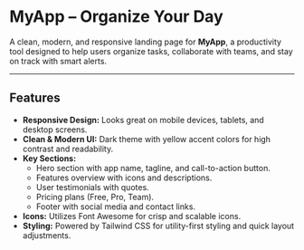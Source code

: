 # MyApp – Organize Your Day

A clean, modern, and responsive landing page for **MyApp**, a productivity tool designed to help users organize tasks, collaborate with teams, and stay on track with smart alerts.

---

## Features

- **Responsive Design:** Looks great on mobile devices, tablets, and desktop screens.
- **Clean & Modern UI:** Dark theme with yellow accent colors for high contrast and readability.
- **Key Sections:**
  - Hero section with app name, tagline, and call-to-action button.
  - Features overview with icons and descriptions.
  - User testimonials with quotes.
  - Pricing plans (Free, Pro, Team).
  - Footer with social media and contact links.
- **Icons:** Utilizes Font Awesome for crisp and scalable icons.
- **Styling:** Powered by Tailwind CSS for utility-first styling and quick layout adjustments.
